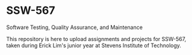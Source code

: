 # SSW-567
Software Testing, Quality Assurance, and Maintenance

This repository is here to upload assignments and projects for SSW-567, taken during Erick Lim's junior year at Stevens Institute of Technology. 